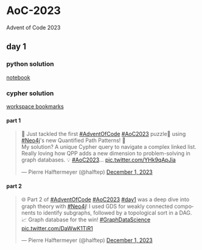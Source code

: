 # AoC-2023
Advent of Code 2023

## day 1

### python solution

[notebook](day01/day01.ipynb)

### cypher solution

[workspace bookmarks](day01/day_01_neo4j_workspace_bookmarks.csv)

#### part 1

<blockquote class="twitter-tweet" data-theme="dark"><p lang="en" dir="ltr">🎉 Just tackled the first <a href="https://twitter.com/hashtag/AdventOfCode?src=hash&amp;ref_src=twsrc%5Etfw">#AdventOfCode</a> <a href="https://twitter.com/hashtag/AoC2023?src=hash&amp;ref_src=twsrc%5Etfw">#AoC2023</a> puzzle🧩 using <a href="https://twitter.com/hashtag/Neo4j?src=hash&amp;ref_src=twsrc%5Etfw">#Neo4j</a>&#39;s new Quantified Path Patterns! 🚀<br>My solution? A unique Cypher query to navigate a complex linked list. Really loving how QPP adds a new dimension to problem-solving in graph databases. 💡 <a href="https://twitter.com/hashtag/AoC2023?src=hash&amp;ref_src=twsrc%5Etfw">#AoC2023</a>… <a href="https://t.co/YHk9qApJia">pic.twitter.com/YHk9qApJia</a></p>&mdash; Pierre Halftermeyer (@halftep) <a href="https://twitter.com/halftep/status/1730620772828303525?ref_src=twsrc%5Etfw">December 1, 2023</a></blockquote>

#### part 2

<blockquote class="twitter-tweet" data-theme="dark"><p lang="en" dir="ltr"><p lang="en" dir="ltr">🌐 Part 2 of <a href="https://twitter.com/hashtag/AdventOfCode?src=hash&amp;ref_src=twsrc%5Etfw">#AdventOfCode</a> <a href="https://twitter.com/hashtag/AoC2023?src=hash&amp;ref_src=twsrc%5Etfw">#AoC2023</a> <a href="https://twitter.com/hashtag/day1?src=hash&amp;ref_src=twsrc%5Etfw">#day1</a> was a deep dive into graph theory with <a href="https://twitter.com/hashtag/Neo4j?src=hash&amp;ref_src=twsrc%5Etfw">#Neo4j</a>! I used GDS for weakly connected components to identify subgraphs, followed by a topological sort in a DAG. 📈 Graph database for the win! <a href="https://twitter.com/hashtag/GraphDataScience?src=hash&amp;ref_src=twsrc%5Etfw">#GraphDataScience</a> <a href="https://t.co/DaWwK1TiR1">pic.twitter.com/DaWwK1TiR1</a></p>&mdash; Pierre Halftermeyer (@halftep) <a href="https://twitter.com/halftep/status/1730620951392289213?ref_src=twsrc%5Etfw">December 1, 2023</a></blockquote>